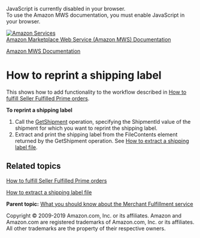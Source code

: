 <div id="MWSDX_noscript">

JavaScript is currently disabled in your browser.  
To use the Amazon MWS documentation, you must enable JavaScript in your
browser.

</div>

<div id="MWSDX_divtop">

[![Amazon
Services](https://images-na.ssl-images-amazon.com/images/G/08/mwsportal/fr_FR/amazonservices.gif
"Amazon Services")](http://services.amazon.fr)  
<span id="MWSDX_titlebar">[Amazon Marketplace Web Service (Amazon MWS)
Documentation](https://developer.amazonservices.fr/gp/mws/docs.html)</span>

</div>

<div id="MWSDX_divbottom">

<div id="MWSDX_divleft">

<div id="MWSDX_toc">

</div>

</div>

<div id="MWSDX_divright">

<div id="MWSDX_content">

<span id="MWSDX_breadcrumbs">[Amazon MWS
Documentation](https://developer.amazonservices.fr/gp/mws/docs.html)</span>

<div id="MerchFulfill_HowToGetNewShippingLabel" class="nested0">

# How to reprint a shipping label

<div class="body">

<span class="ph">This shows how to add functionality to the workflow
described in [How to fulfill Seller Fulfilled Prime
orders](MerchFulfill_HowToUseForPrime.html).</span>

**To reprint a shipping label**

1.  Call the
    [GetShipment](MerchFulfill_GetShipment.html "Returns an existing shipment for a given identifier.")
    operation, specifying the
    <span class="keyword parmname">ShipmentId</span> value of the
    shipment for which you want to reprint the shipping label.
2.  Extract and print the shipping label from the
    <span class="keyword parmname">FileContents</span> element returned
    by the <span class="keyword apiname">GetShipment</span> operation.
    See [How to extract a shipping label
    file](MerchFulfill_HowToExtractShippingLabel.html).

<div class="section">

## Related topics

[How to fulfill Seller Fulfilled Prime
orders](MerchFulfill_HowToUseForPrime.html)

[How to extract a shipping label
file](MerchFulfill_HowToExtractShippingLabel.html)

</div>

</div>

<div class="related-links">

<div class="familylinks">

<div class="parentlink">

**Parent topic:** [What you should know about the Merchant Fulfillment
service](../merch_fulfill/MerchFulfill_Overview.html)

</div>

</div>

</div>

</div>

<div id="MWSDX_footer">

Copyright © 2009-2019 Amazon.com, Inc. or its affiliates. Amazon and
Amazon.com are registered trademarks of Amazon.com, Inc. or its
affiliates. All other trademarks are the property of their respective
owners.

</div>

</div>

</div>

<div style="clear: both;">

</div>

</div>
